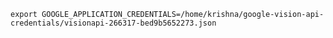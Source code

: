 `export GOOGLE_APPLICATION_CREDENTIALS=/home/krishna/google-vision-api-credentials/visionapi-266317-bed9b5652273.json`